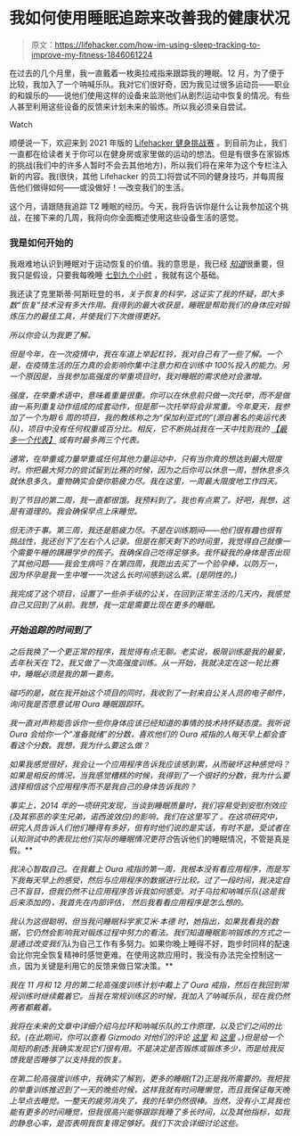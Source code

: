 # 我如何使用睡眠追踪来改善我的健康状况

> 原文：<https://lifehacker.com/how-im-using-sleep-tracking-to-improve-my-fitness-1846061224>

在过去的几个月里，我一直戴着一枚奥拉戒指来跟踪我的睡眠。12 月，为了便于比较，我加入了一个呐喊乐队。我对它们很好奇，因为我见过很多运动员——职业的和娱乐的——说他们使用这样的设备来监测他们从剧烈运动中恢复的情况。有些人甚至利用这些设备的反馈来计划未来的锻炼。所以我必须亲自尝试。

Watch

顺便说一下，欢迎来到 2021 年版的 [Lifehacker 健身挑战赛](https://lifehacker.com/c/lifehacker-fitness-challenge?startIndex=40) 。到目前为止，我们一直都在给读者关于你可以在健身房或家里做的运动的想法。但是有很多在家锻炼的挑战(我们中的许多人暂时不会去其他地方)，所以我们将在来年为这个专栏注入新的内容。我(很快，其他 Lifehacker 的员工)将尝试不同的健身技巧，并每周报告他们做得如何——或没做好！—改变我们的生活。

这个月，请跟随我追踪 T2 睡眠的经历。今天，我将告诉你是什么让我参加这个挑战，在接下来的几周，我将向你全面概述使用这些设备生活的感觉。

### 我是如何开始的

我艰难地认识到睡眠对于运动恢复的价值。我的意思是，我已经 [*知道*](https://lifehacker.com/why-sleep-is-so-important-when-youre-trying-to-build-mu-1787203329)很重要，但我只是假设，只要我每晚睡 [七到九个小时](https://lifehacker.com/the-ideal-amount-of-sleep-for-each-age-group-according-1683344371) ，我就有这个基础。

我还读了克里斯蒂·阿斯旺登的书[](https://www.goodtogobook.com)*，关于恢复的科学，这证实了我的怀疑，即大多数“恢复”技术没有多大作用。我得到的最大收获是，睡眠是帮助我们的身体应对锻炼压力的最佳工具，并使我们下次做得更好。*

*所以你会认为我更了解。*

*但是今年，在一次疫情中，我在车道上举起杠铃，我对自己有了一些了解。一个是，在疫情生活的压力真的会影响你集中注意力和在训练中 100%投入的能力。另一个原因是，当我参加高强度的举重项目时，我对睡眠的需求绝对会激增。*

*强度，在举重术语中，意味着重量很重。你可以在休息前只做一次托举，而不是做由一系列重复动作组成的成套动作，但是那一次托举将会非常重。今年夏天，我参加了一个为期 6 周的项目，我的教练称之为“保加利亚式的”(源自著名的奥运代表队)，项目中没有任何权重或百分比。相反，它不断挑战我在一天中找到我的 [【最多一个代表】](https://lifehacker.com/test-your-strength-to-get-an-end-of-year-benchmark-1845915681) 或有时最多两三个代表。*

*通常，在举重或力量举重或任何其他力量运动中，只有当你真的想达到最大限度时。你把最大努力的尝试留到比赛的时候，因为之后你可以休息一周，想休息多久就休息多久。重物确实会使你筋疲力尽。我在这里，一周最大限度地工作四天。*

*到了节目的第二周，我一直都很饿。我预料到了。我也有点累了。好吧，我想，这是有道理的。我会确保早点上床睡觉。*

*但无济于事。第三周，我还是筋疲力尽。不是在训练期间——他们很有趣也很有挑战性，我还创下了左右个人记录。但是在那天剩下的时间里，我觉得自己就像一个需要午睡的蹒跚学步的孩子。我确保自己吃得足够多。我怀疑我的身体是否出现了其他问题——我会生病吗？在第四周，我跑出去买了一个验孕棒，以防万一，因为怀孕是我一生中唯一一次这么长时间感到这么累。(是阴性的。)*

*我完成了这个项目，设置了一些杀手级的公关，在回到正常生活的几天内，我感觉自己又回到了从前。我想，我一定是需要比现在更多的睡眠。*

### *开始追踪的时间到了*

*之后我换了一个更正常的程序，我觉得有点无聊。老实说，极限训练是我的最爱，去年秋天在 T2，我又做了一次高强度训练。从一开始，我就决定在这一轮比赛中，睡眠必须是我的第一要务。*

*碰巧的是，就在我开始这个项目的同时，我收到了一封来自公关人员的电子邮件，询问我是否愿意试用 Oura 睡眠跟踪环。*

*我一直对声称能告诉你一些你身体应该已经知道的事情的技术持怀疑态度。我听说 Oura 会给你一个“准备就绪”的分数，喜欢他们的 Oura 戒指的人每天早上都会查看这个分数。我想，我为什么要这么做？*

*如果我感觉很好，我会让一个应用程序告诉我应该感到累，从而破坏这种感觉吗？如果是相反的情况，当我感觉糟糕的时候，我得到了一个很好的分数，我为什么要选择相信这个应用程序而不是我自己的身体告诉我的？*

*事实上，2014 年的一项研究发现，当谈到睡眠质量时，我们容易受到安慰剂效应(及其邪恶的孪生兄弟，诺西波效应)的影响，我们在这里写了 。在这项研究中，研究人员告诉人们他们睡得有多好，但有时他们说的是实话，有时不是。受试者在认知测试中的表现比他们实际的睡眠情况更符合*告诉他们的睡眠情况，不管是真是假。**

*我决心智取自己。在我戴上 Oura 戒指的第一周，我根本没有看应用程序，而是写下我每天早上的感受，然后与应用程序的数据进行比较。过了一段时间，我决定自己不盲目，但我仍然不让应用程序告诉我如何感受。对于乌拉和呐喊乐队(这是我后来添加的)，我首先在内部评估， *然后*我看看应用程序是怎么想的。*

*我认为这很聪明，但当我问睡眠科学家艾米·本德 时，她指出，如果我看我的数据，它仍然会影响我对锻炼过程中努力的看法。我们知道睡眠影响锻炼的方式之一是通过改变我们*认为自己工作有多努力。如果你晚上睡得不好，跑步时同样的配速会比你完全恢复精神时感觉更难。在使用这款应用时，我没有办法完全控制这一点，因为关键是利用它的反馈来做日常决策。**

*我在 11 月和 12 月的第二轮高强度训练计划中戴上了 Oura 戒指，然后在我回到常规训练时继续戴着它。当我在常规训练区的时候，我加入了呐喊乐队，现在我仍然两者都戴着。*

*我将在未来的文章中详细介绍乌拉环和呐喊乐队的工作原理，以及它们之间的比较。(在此期间，你可以查看 Gizmodo 对他们的评论 [这里](https://gizmodo.com/oura-ring-review-a-great-sleep-tracker-but-its-not-ma-1844799780) 和 [这里](https://gizmodo.com/this-weird-wearable-is-keeping-me-fit-and-rested-during-1842983271) 。)但是给一个简短的剧透:我确实发现它们很有用。不是决定是否锻炼或锻炼多少，而是给我反馈我是否睡够了以支持我的恢复。*

*在第二轮高强度训练中，我确实了解到，更多的睡眠(T2)正是我所需要的。我把我的举重训练推迟到了一天的晚些时候，这样我就有时间睡懒觉，而且我保证每天晚上早点去睡觉。一整天的疲劳消失了，我的托举仍然很棒。当然，没有小工具我也能有更多的时间睡觉，但我很高兴能够跟踪我睡了多长时间，以及其他指标，如我的静息心率，是否表明我恢复得足够好。我们下次会详细讨论这些。*